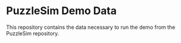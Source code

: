 # PuzzleSim Demo Data
This repository contains the data necessary to run the demo from the PuzzleSim repository.
